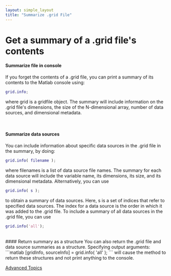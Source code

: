 ```yaml
---
layout: simple_layout
title: "Summarize .grid File"
---
```


# Get a summary of a .grid file's contents

#### Summarize file in console
If you forget the contents of a .grid file, you can print a summary of its contents to the Matlab console using:
```matlab
grid.info;
```
where grid is a gridfile object. The summary will include information on the .grid file's dimensions, the size of the N-dimensional array, number of data sources, and dimensional metadata.

<br>

#### Summarize data sources
You can include information about specific data sources in the .grid file in the summary, by doing:
```matlab
grid.info( filename );
```
where filenames is a list of data source file names. The summary for each data source will include the variable name, its dimensions, its size, and its dimensional metadata. Alternatively, you can use
```matlab
grid.info( s );
```
to obtain a summary of data sources. Here, s is a set of indices that refer to specified data sources. The index for a data source is the order in which it was added to the .grid file. To include a summary of all data sources in the .grid file, you can use
```matlab
grid.info('all');
```
<br>
#### Return summary as a structure
You can also return the .grid file and data source summaries as a structure. Specifying output arguments:
```matlab
[gridInfo, sourceInfo] = grid.info( 'all' );
```
will cause the method to return these structures and not print anything to the console.

[Advanced Topics](advanced)
